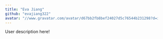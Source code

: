```yaml
---
title: "Eva Jiang"
github: "evajiang322"
avatar: "//www.gravatar.com/avatar/d67bb2fb8bef24027d5c76544b231298?d=identicon"
---
```


User description here!
